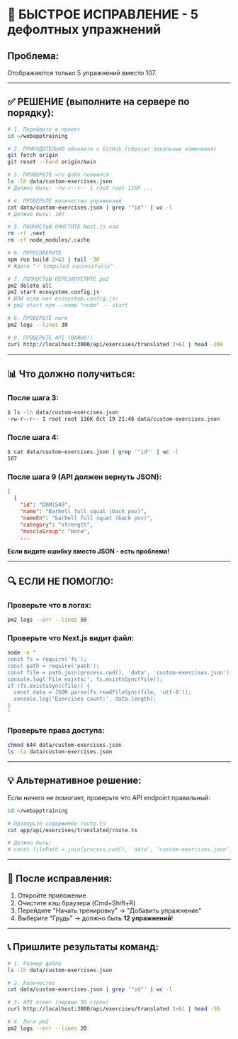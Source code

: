 # 🚨 БЫСТРОЕ ИСПРАВЛЕНИЕ - 5 дефолтных упражнений

## Проблема:
Отображаются только 5 упражнений вместо 107.

---

## ✅ РЕШЕНИЕ (выполните на сервере по порядку):

```bash
# 1. Перейдите в проект
cd ~/webapptraining

# 2. ПРИНУДИТЕЛЬНО обновите с GitHub (сбросит локальные изменения)
git fetch origin
git reset --hard origin/main

# 3. ПРОВЕРЬТЕ что файл появился
ls -lh data/custom-exercises.json
# Должно быть: -rw-r--r-- 1 root root 116K ...

# 4. ПРОВЕРЬТЕ количество упражнений
cat data/custom-exercises.json | grep '"id"' | wc -l
# Должно быть: 107

# 5. ПОЛНОСТЬЮ ОЧИСТИТЕ Next.js кэш
rm -rf .next
rm -rf node_modules/.cache

# 6. ПЕРЕСОБЕРИТЕ
npm run build 2>&1 | tail -30
# Ждите "✓ Compiled successfully"

# 7. ПОЛНОСТЬЮ ПЕРЕЗАПУСТИТЕ pm2
pm2 delete all
pm2 start ecosystem.config.js
# ИЛИ если нет ecosystem.config.js:
# pm2 start npm --name "nubo" -- start

# 8. ПРОВЕРЬТЕ логи
pm2 logs --lines 30

# 9. ПРОВЕРЬТЕ API (ВАЖНО!)
curl http://localhost:3000/api/exercises/translated 2>&1 | head -200
```

---

## 📊 Что должно получиться:

### После шага 3:
```bash
$ ls -lh data/custom-exercises.json
-rw-r--r-- 1 root root 116K Oct 19 21:46 data/custom-exercises.json
```

### После шага 4:
```bash
$ cat data/custom-exercises.json | grep '"id"' | wc -l
107
```

### После шага 9 (API должен вернуть JSON):
```json
[
  {
    "id": "DhMl549",
    "name": "Barbell full squat (back pov)",
    "nameEn": "barbell full squat (back pov)",
    "category": "strength",
    "muscleGroup": "Ноги",
    ...
```

**Если видите ошибку вместо JSON - есть проблема!**

---

## 🔍 ЕСЛИ НЕ ПОМОГЛО:

### Проверьте что в логах:
```bash
pm2 logs --err --lines 50
```

### Проверьте что Next.js видит файл:
```bash
node -e "
const fs = require('fs');
const path = require('path');
const file = path.join(process.cwd(), 'data', 'custom-exercises.json');
console.log('File exists:', fs.existsSync(file));
if (fs.existsSync(file)) {
  const data = JSON.parse(fs.readFileSync(file, 'utf-8'));
  console.log('Exercises count:', data.length);
}
"
```

### Проверьте права доступа:
```bash
chmod 644 data/custom-exercises.json
ls -la data/custom-exercises.json
```

---

## 💡 Альтернативное решение:

Если ничего не помогает, проверьте что API endpoint правильный:

```bash
cd ~/webapptraining

# Проверьте содержимое route.ts
cat app/api/exercises/translated/route.ts

# Должно быть:
# const filePath = join(process.cwd(), 'data', 'custom-exercises.json');
```

---

## 🚀 После исправления:

1. Откройте приложение
2. Очистите кэш браузера (Cmd+Shift+R)
3. Перейдите "Начать тренировку" → "Добавить упражнение"
4. Выберите "Грудь" → должно быть **12 упражнений**!

---

## 📞 Пришлите результаты команд:

```bash
# 1. Размер файла
ls -lh data/custom-exercises.json

# 2. Количество
cat data/custom-exercises.json | grep '"id"' | wc -l

# 3. API ответ (первые 50 строк)
curl http://localhost:3000/api/exercises/translated 2>&1 | head -50

# 4. Логи pm2
pm2 logs --err --lines 20
```

